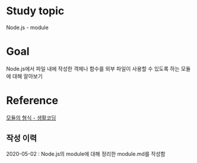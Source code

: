 # Study topic
  
Node.js - module  
  
# Goal
  
Node.js에서 파일 내에 작성한 객체나 함수를 외부 파일이 사용할 수 있도록 하는 모듈에 대해 알아보기  
  
# Reference
  
<a href = "https://opentutorials.org/course/3332/21148" target = "_blank">모듈의 형식 - 생활코딩</a>  
  
## 작성 이력
  
2020-05-02 : Node.js의 module에 대해 정리한 module.md를 작성함  
